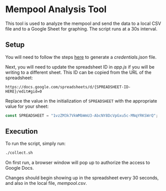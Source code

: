 # Mempool Analysis Tool

This tool is used to analyze the mempool and send the data to a local CSV file
and to a Google Sheet for graphing. The script runs at a 30s interval.

## Setup

You will need to follow the steps
[here](https://developers.google.com/sheets/api/quickstart/nodejs) to generate
a _credentials.json_ file.

Next, you will need to update the spreadsheet ID in _app.js_ if you will be
writing to a different sheet. This ID can be copied from the URL of the
spreadsheet:

```
https://docs.google.com/spreadsheets/d/{SPREADSHEET-ID-HERE}/edit#gid=0
```

Replace the value in the initialization of `SPREADSHEET` with the appropriate
value for your sheet:
```js
const SPREADSHEET = "1vzZM3k7VkWMbWmU3-AbcNY8DcVpGxu5c-MNqYRKSWrQ";
```

## Execution

To run the script, simply run:

```sh
./collect.sh
```

On first run, a browser window will pop up to authorize the access to Google
Docs.

Changes should begin showing up in the spreadsheet every 30 seconds, and
also in the local file, _mempool.csv_.